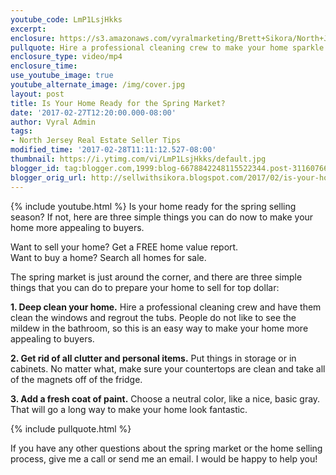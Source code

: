 ```yaml
---
youtube_code: LmP1LsjHkks
excerpt:
enclosure: https://s3.amazonaws.com/vyralmarketing/Brett+Sikora/North+Jersey+Real+Estate-+3+tips+to+prepare+for+the+spring+market.mp4
pullquote: Hire a professional cleaning crew to make your home sparkle.
enclosure_type: video/mp4
enclosure_time:
use_youtube_image: true
youtube_alternate_image: /img/cover.jpg
layout: post
title: Is Your Home Ready for the Spring Market?
date: '2017-02-27T12:20:00.000-08:00'
author: Vyral Admin
tags:
- North Jersey Real Estate Seller Tips
modified_time: '2017-02-28T11:11:12.527-08:00'
thumbnail: https://i.ytimg.com/vi/LmP1LsjHkks/default.jpg
blogger_id: tag:blogger.com,1999:blog-6678842248115522344.post-3116076619271562445
blogger_orig_url: http://sellwithsikora.blogspot.com/2017/02/is-your-home-ready-for-spring-market.html
---
```

{% include youtube.html %}
Is your home ready for the spring selling season? If not, here are three simple things you can do now to make your home more appealing to buyers.

Want to sell your home? Get a FREE home value report.  
Want to buy a home? Search all homes for sale.

The spring market is just around the corner, and there are three simple things that you can do to prepare your home to sell for top dollar:

**1. Deep clean your home.** Hire a professional cleaning crew and have them clean the windows and regrout the tubs. People do not like to see the mildew in the bathroom, so this is an easy way to make your home more appealing to buyers.

**2. Get rid of all clutter and personal items.** Put things in storage or in cabinets. No matter what, make sure your countertops are clean and take all of the magnets off of the fridge.

**3. Add a fresh coat of paint.** Choose a neutral color, like a nice, basic gray. That will go a long way to make your home look fantastic.

{% include pullquote.html %}

If you have any other questions about the spring market or the home selling process, give me a call or send me an email. I would be happy to help you!

